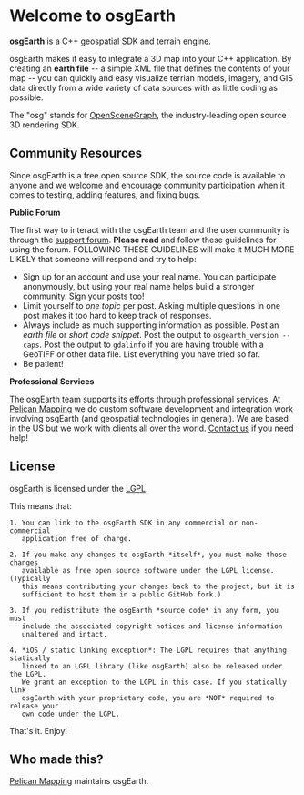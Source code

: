 # Welcome to osgEarth

**osgEarth** is a C++ geospatial SDK and terrain engine.

osgEarth makes it easy to integrate a 3D map into your C++ application.
By creating an **earth file** -- a simple XML file that defines the contents of your map -- you can 
quickly and easy visualize terrian models, imagery, and GIS data directly from a wide variety of data
sources with as little coding as possible.

The "osg" stands for [OpenSceneGraph](https://github.com/openscenegraph/OpenSceneGraph), the industry-leading open source 3D rendering SDK.

## Community Resources

Since osgEarth is a free open source SDK, the source code is
available to anyone and we welcome and encourage community participation
when it comes to testing, adding features, and fixing bugs.

**Public Forum**

The first way to interact with the osgEarth team and the user
community is through the [support forum](http://forum.osgearth.org). **Please read** and follow
these guidelines for using the forum. FOLLOWING THESE GUIDELINES will
make it MUCH MORE LIKELY that someone will respond and try to help:

  - Sign up for an account and use your real name. You can participate
    anonymously, but using your real name helps build a stronger
    community. Sign your posts too!
  - Limit yourself to *one topic* per post. Asking multiple questions
    in one post makes it too hard to keep track of responses.
  - Always include as much supporting information as possible. Post an
    *earth file* or *short code snippet*. Post the output to
    `osgearth_version --caps`. Post the output to `gdalinfo` if you
    are having trouble with a GeoTIFF or other data file. List
    everything you have tried so far.
  - Be patient!

**Professional Services**

The osgEarth team supports its efforts through professional services. At
[Pelican Mapping](http://pelicanmapping.com) we do custom software development and integration work
involving osgEarth (and geospatial technologies in general). We are based in the US but we work with clients all over the world.
[Contact us](http://web.pelicanmapping.com/contact-us/) if you need help!

## License
osgEarth is licensed under the [LGPL](https://www.gnu.org/licenses/lgpl-3.0.en.html).

This means that:

    1. You can link to the osgEarth SDK in any commercial or non-commercial
       application free of charge.

    2. If you make any changes to osgEarth *itself*, you must make those changes
       available as free open source software under the LGPL license. (Typically
       this means contributing your changes back to the project, but it is
       sufficient to host them in a public GitHub fork.)

    3. If you redistribute the osgEarth *source code* in any form, you must
       include the associated copyright notices and license information
       unaltered and intact.

    4. *iOS / static linking exception*: The LGPL requires that anything statically
       linked to an LGPL library (like osgEarth) also be released under the LGPL.
       We grant an exception to the LGPL in this case. If you statically link
       osgEarth with your proprietary code, you are *NOT* required to release your
       own code under the LGPL.

That's it. Enjoy!

## Who made this?

[Pelican Mapping](http://pelicanmapping.com) maintains osgEarth.
